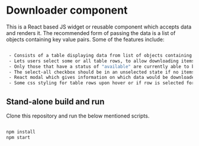 # Downloader component

This is a React based JS widget or reusable component which accepts data and renders it. The recommended form of passing the data is a list of objects containing key value pairs. Some of the features include:

 ```bash

  - Consists of a table displaying data from list of objects containing key value pairs.
  - Lets users select some or all table rows, to allow downloading items with the help of checkboxes and button as part of downloader component.
  - Only those that have a status of "available" are currently able to be downloaded.
  - The select-all checkbox should be in an unselected state if no items are selected.
  - React modal which gives information on which data would be downloaded.
  - Some css styling for table rows upon hover or if row is selected for download.

 ```

 ## Stand-alone build and run

 Clone this repository and run the below mentioned scripts.

 ```bash

 npm install
 npm start
 
 ```
